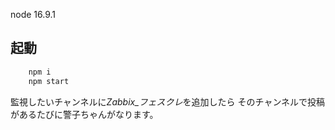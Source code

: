 node 16.9.1

## 起動
```bash
    npm i
    npm start
```
監視したいチャンネルに*Zabbix_フェスクレ*を追加したら
そのチャンネルで投稿があるたびに警子ちゃんがなります。